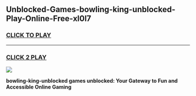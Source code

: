 
## Unblocked-Games-bowling-king-unblocked-Play-Online-Free-xl0l7
<h3>
<a href="https://premium76.site?title=bowling-king-unblocked&ref=26A">CLICK TO PLAY</a></h3>
<hr>

<h3>
<a href="https://premium76.site?title=bowling-king-unblocked&ref=26A">CLICK 2 PLAY</a>
  
</h3>

<a href="https://premium76.site?title=bowling-king-unblocked&ref=26A"><img src="https://clearcache.store/games.png"></a>


**bowling-king-unblocked games unblocked: Your Gateway to Fun and Accessible Online Gaming**
